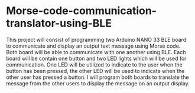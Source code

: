# Morse-code-communication-translator-using-BLE
This project will consist of programming two Arduino NANO 33 BLE board to communicate and display an output text message using Morse code. Both board will be able to communicate with one another using BLE. Each board will be contain one button and two LED lights which will be used for communication. One LED will be utilized to indicate to the user when the button has been pressed, the other LED will be used to indicate when the other user has pressed a button. I will program both boards to translate the message from the other users to display the message on an output display.

